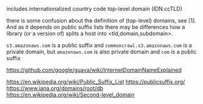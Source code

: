 includes internationalized country code top-level domain (IDN ccTLD)

there is some confusion about the definition of (top-level) domains, see [1].
  And as it depends on public suffix lists there may be differences how
  a library (or a version of) splits a host into <tld,domain,subdomain>.

`s3.amazonaws.com` is a public suffix and `commoncrawl.s3.amazonaws.com` is a private domain,
but `amazonaws.com` is also private domain and `com` is a public suffix   


 https://github.com/google/guava/wiki/InternetDomainNameExplained
 
https://en.wikipedia.org/wiki/Public_Suffix_List
 https://publicsuffix.org/
 https://www.iana.org/domains/root/db
 https://en.wikipedia.org/wiki/Second-level_domain
 
